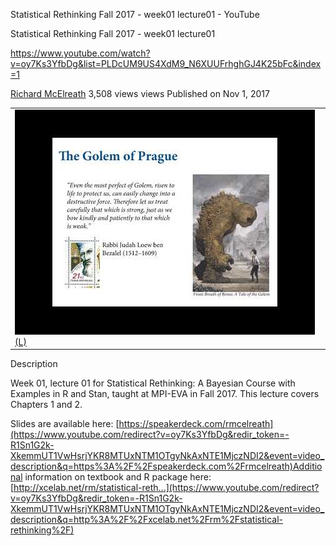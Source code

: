 Statistical Rethinking Fall 2017 - week01 lecture01 - YouTube

Statistical Rethinking Fall 2017 - week01 lecture01

https://www.youtube.com/watch?v=oy7Ks3YfbDg&list=PLDcUM9US4XdM9_N6XUUFrhghGJ4K25bFc&index=1

[Richard McElreath](https://www.youtube.com/channel/UCNJK6_DZvcMqNSzQdEkzvzA)
3,508 views views
Published on Nov 1, 2017

|     |
| --- |
| ![hqdefault.jpg](../_resources/d4f19c6ff5f4750bb827f3fda36d6a80.jpg)[(L)](https://www.youtube.com/watch?v=oy7Ks3YfbDg&list=PLDcUM9US4XdM9_N6XUUFrhghGJ4K25bFc&index=1) |

Description

Week 01, lecture 01 for Statistical Rethinking: A Bayesian Course with Examples in R and Stan, taught at MPI-EVA in Fall 2017. This lecture covers Chapters 1 and 2.

Slides are available here: [https://speakerdeck.com/rmcelreath](https://www.youtube.com/redirect?v=oy7Ks3YfbDg&redir_token=-R1Sn1G2k-XkemmUT1VwHsrjYKR8MTUxNTM1OTgyNkAxNTE1MjczNDI2&event=video_description&q=https%3A%2F%2Fspeakerdeck.com%2Frmcelreath)Additional information on textbook and R package here: [http://xcelab.net/rm/statistical-reth...](https://www.youtube.com/redirect?v=oy7Ks3YfbDg&redir_token=-R1Sn1G2k-XkemmUT1VwHsrjYKR8MTUxNTM1OTgyNkAxNTE1MjczNDI2&event=video_description&q=http%3A%2F%2Fxcelab.net%2Frm%2Fstatistical-rethinking%2F)